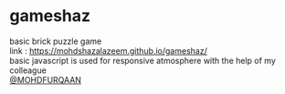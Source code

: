 # gameshaz
basic brick puzzle game 
<br>
link : https://mohdshazalazeem.github.io/gameshaz/
<br>
basic javascript is used for responsive atmosphere with the help of my colleague
<br>
<a href="https://github.com/MOHDFURQAAN">@MOHDFURQAAN</a>
